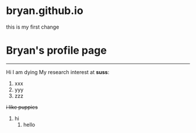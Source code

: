 # bryan.github.io

this is my first change

# Bryan's profile page
------
Hi I am dying
My research interest at **suss**: 
1. xxx
2. yyy
3. zzz

~~i like puppies~~

1. hi
   1. hello
